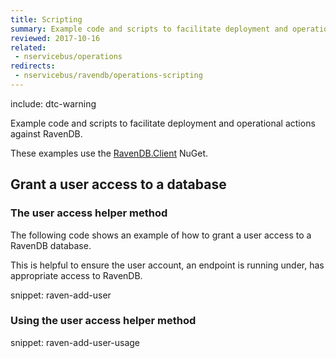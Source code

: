 ```yaml
---
title: Scripting
summary: Example code and scripts to facilitate deployment and operational actions against RavenDB.
reviewed: 2017-10-16
related:
 - nservicebus/operations
redirects:
 - nservicebus/ravendb/operations-scripting
---
```


include: dtc-warning

Example code and scripts to facilitate deployment and operational actions against RavenDB.

These examples use the [RavenDB.Client](https://www.nuget.org/packages/RavenDB.Client/) NuGet.


## Grant a user access to a database


### The user access helper method

The following code shows an example of how to grant a user access to a RavenDB database.

This is helpful to ensure the user account, an endpoint is running under, has appropriate access to RavenDB.

snippet: raven-add-user


### Using the user access helper method

snippet: raven-add-user-usage
